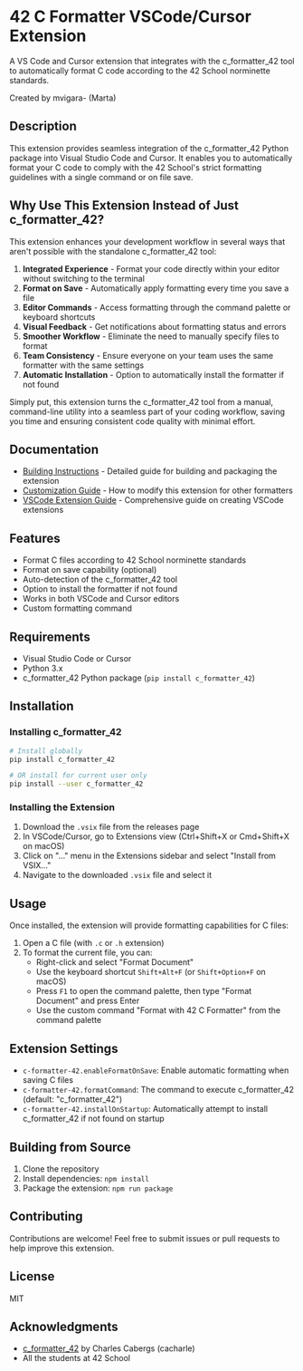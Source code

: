 # 42 C Formatter VSCode/Cursor Extension

A VS Code and Cursor extension that integrates with the c_formatter_42 tool to automatically format C code according to the 42 School norminette standards.

Created by mvigara- (Marta)

## Description

This extension provides seamless integration of the c_formatter_42 Python package into Visual Studio Code and Cursor. It enables you to automatically format your C code to comply with the 42 School's strict formatting guidelines with a single command or on file save.

## Why Use This Extension Instead of Just c_formatter_42?

This extension enhances your development workflow in several ways that aren't possible with the standalone c_formatter_42 tool:

1. **Integrated Experience** - Format your code directly within your editor without switching to the terminal
2. **Format on Save** - Automatically apply formatting every time you save a file
3. **Editor Commands** - Access formatting through the command palette or keyboard shortcuts
4. **Visual Feedback** - Get notifications about formatting status and errors
5. **Smoother Workflow** - Eliminate the need to manually specify files to format
6. **Team Consistency** - Ensure everyone on your team uses the same formatter with the same settings
7. **Automatic Installation** - Option to automatically install the formatter if not found

Simply put, this extension turns the c_formatter_42 tool from a manual, command-line utility into a seamless part of your coding workflow, saving you time and ensuring consistent code quality with minimal effort.

## Documentation

- [Building Instructions](./BUILDING.md) - Detailed guide for building and packaging the extension
- [Customization Guide](./CUSTOMIZING.md) - How to modify this extension for other formatters
- [VSCode Extension Guide](./VSCODE_EXTENSION_GUIDE.md) - Comprehensive guide on creating VSCode extensions

## Features

- Format C files according to 42 School norminette standards
- Format on save capability (optional)
- Auto-detection of the c_formatter_42 tool
- Option to install the formatter if not found
- Works in both VSCode and Cursor editors
- Custom formatting command

## Requirements

- Visual Studio Code or Cursor
- Python 3.x
- c_formatter_42 Python package (`pip install c_formatter_42`)

## Installation

### Installing c_formatter_42

```bash
# Install globally
pip install c_formatter_42

# OR install for current user only
pip install --user c_formatter_42
```

### Installing the Extension

1. Download the `.vsix` file from the releases page
2. In VSCode/Cursor, go to Extensions view (Ctrl+Shift+X or Cmd+Shift+X on macOS)
3. Click on "..." menu in the Extensions sidebar and select "Install from VSIX..."
4. Navigate to the downloaded `.vsix` file and select it

## Usage

Once installed, the extension will provide formatting capabilities for C files:

1. Open a C file (with `.c` or `.h` extension)
2. To format the current file, you can:
   - Right-click and select "Format Document"
   - Use the keyboard shortcut `Shift+Alt+F` (or `Shift+Option+F` on macOS)
   - Press `F1` to open the command palette, then type "Format Document" and press Enter
   - Use the custom command "Format with 42 C Formatter" from the command palette

## Extension Settings

- `c-formatter-42.enableFormatOnSave`: Enable automatic formatting when saving C files
- `c-formatter-42.formatCommand`: The command to execute c_formatter_42 (default: "c_formatter_42")
- `c-formatter-42.installOnStartup`: Automatically attempt to install c_formatter_42 if not found on startup

## Building from Source

1. Clone the repository
2. Install dependencies: `npm install`
3. Package the extension: `npm run package`

## Contributing

Contributions are welcome! Feel free to submit issues or pull requests to help improve this extension.

## License

MIT

## Acknowledgments

- [c_formatter_42](https://github.com/cacharle/c_formatter_42) by Charles Cabergs (cacharle)
- All the students at 42 School